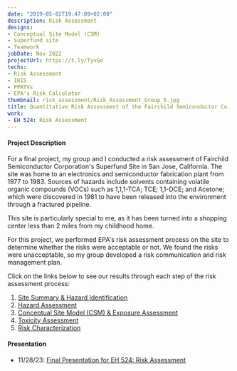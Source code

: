 ```yaml
---
date: "2019-05-02T19:47:09+02:00"
description: Risk Assessment
designs:
- Conceptual Site Model (CSM)
- Superfund site
- Teamwork
jobDate: Nov 2022
projectUrl: https://t.ly/TyvGo
techs:
- Risk Assessment
- IRIS
- PPRTVs
- EPA's Risk Calculator
thumbnail: risk_assessment/Risk_Assessment_Group_5.jpg
title: Quantitative Risk Assessment of the Fairchild Semiconductor Co. Superfund Site in San Jose, CA
work:
- EH 524: Risk Assessment
---
```


#### Project Description
For a final project, my group and I conducted a risk assessment of Fairchild Semiconductor Corporation's Superfund Site in San Jose, California. The site was home to an electronics and semiconductor fabrication plant from 1977 to 1983. Sources of hazards include solvents containing volatile organic compounds (VOCs) such as 1,1,1-TCA; TCE; 1,1-DCE; and Acetone; which were discovered in 1981 to have been released into the environment through a fractured pipeline.

This site is particularly special to me, as it has been turned into a shopping center less than 2 miles from my childhood home.

For this project, we performed EPA's risk assessment process on the site to determine whether the risks were acceptable or not. We found the risks were unacceptable, so my group developed a risk communication and risk management plan.

Click on the links below to see our results through each step of the risk assessment process:
1. [Site Summary & Hazard Identification](https://github.com/marisadyw/MarisaWong-Portfolio/blob/main/Project%20Documents/1.%20Group%205_%20Summary%20of%20Risk%20Assessment%20Project.pdf)
2. [Hazard Assessment](https://github.com/marisadyw/MarisaWong-Portfolio/blob/main/Project%20Documents/2.%20Group%205_%20Hazard%20Assessment_Data%20Evaluation.pdf)
3. [Conceptual Site Model (CSM) & Exposure Assessment](https://github.com/marisadyw/MarisaWong-Portfolio/blob/main/Project%20Documents/3.%20Group%205%20CSM%20(revised%20based%20on%20feedback)%20-%20Sheet1.pdf)
4. [Toxicity Assessment](https://github.com/marisadyw/MarisaWong-Portfolio/blob/main/Project%20Documents/4.%20Group%205_%20Toxicity%20Assessment.pdf)
5. [Risk Characterization](https://github.com/marisadyw/MarisaWong-Portfolio/blob/main/Project%20Documents/5.%20Risk%20Characterization%20%20(2).pdf)

#### Presentation
- 11/28/23: [Final Presentation for EH 524: Risk Assessment](https://github.com/marisadyw/MarisaWong-Portfolio/blob/main/Project%20Documents/Risk%20Assessment%20Group%205.pdf)